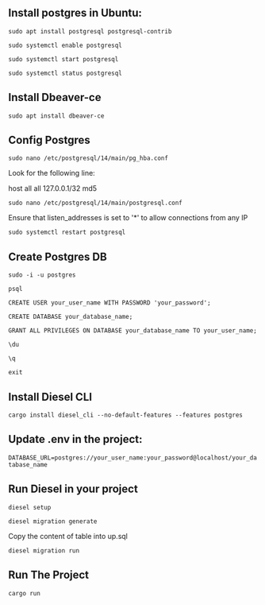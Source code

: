 ## Install postgres in Ubuntu:
`sudo apt install postgresql postgresql-contrib`

`sudo systemctl enable postgresql`

`sudo systemctl start postgresql`

`sudo systemctl status postgresql`

## Install Dbeaver-ce
`sudo apt install dbeaver-ce`

## Config Postgres
`sudo nano /etc/postgresql/14/main/pg_hba.conf` 

Look for the following line: 

host    all             all             127.0.0.1/32            md5

`sudo nano /etc/postgresql/14/main/postgresql.conf`

Ensure that listen_addresses is set to '*' to allow connections from any IP 

`sudo systemctl restart postgresql`

## Create Postgres DB
`sudo -i -u postgres`

`psql`

`CREATE USER your_user_name WITH PASSWORD 'your_password';`

`CREATE DATABASE your_database_name;`

`GRANT ALL PRIVILEGES ON DATABASE your_database_name TO your_user_name;`

`\du`

`\q`

`exit`

## Install Diesel CLI
`cargo install diesel_cli --no-default-features --features postgres`

## Update .env in the project:
`DATABASE_URL=postgres://your_user_name:your_password@localhost/your_database_name`

## Run Diesel in your project
`diesel setup`

`diesel migration generate`

Copy the content of table into up.sql

`diesel migration run`

## Run The Project
`cargo run`
